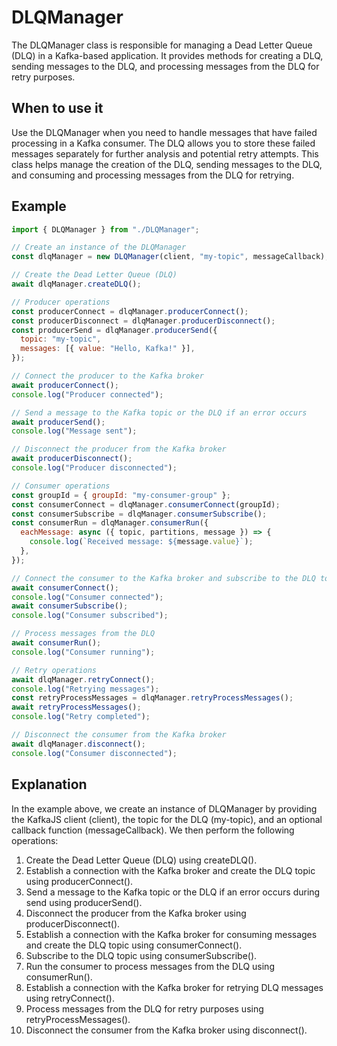 # DLQManager

The DLQManager class is responsible for managing a Dead Letter Queue (DLQ) in a Kafka-based application. It provides methods for creating a DLQ, sending messages to the DLQ, and processing messages from the DLQ for retry purposes.

## When to use it

Use the DLQManager when you need to handle messages that have failed processing in a Kafka consumer. The DLQ allows you to store these failed messages separately for further analysis and potential retry attempts. This class helps manage the creation of the DLQ, sending messages to the DLQ, and consuming and processing messages from the DLQ for retrying.

## Example

```js
import { DLQManager } from "./DLQManager";

// Create an instance of the DLQManager
const dlqManager = new DLQManager(client, "my-topic", messageCallback);

// Create the Dead Letter Queue (DLQ)
await dlqManager.createDLQ();

// Producer operations
const producerConnect = dlqManager.producerConnect();
const producerDisconnect = dlqManager.producerDisconnect();
const producerSend = dlqManager.producerSend({
  topic: "my-topic",
  messages: [{ value: "Hello, Kafka!" }],
});

// Connect the producer to the Kafka broker
await producerConnect();
console.log("Producer connected");

// Send a message to the Kafka topic or the DLQ if an error occurs
await producerSend();
console.log("Message sent");

// Disconnect the producer from the Kafka broker
await producerDisconnect();
console.log("Producer disconnected");

// Consumer operations
const groupId = { groupId: "my-consumer-group" };
const consumerConnect = dlqManager.consumerConnect(groupId);
const consumerSubscribe = dlqManager.consumerSubscribe();
const consumerRun = dlqManager.consumerRun({
  eachMessage: async ({ topic, partitions, message }) => {
    console.log(`Received message: ${message.value}`);
  },
});

// Connect the consumer to the Kafka broker and subscribe to the DLQ topic
await consumerConnect();
console.log("Consumer connected");
await consumerSubscribe();
console.log("Consumer subscribed");

// Process messages from the DLQ
await consumerRun();
console.log("Consumer running");

// Retry operations
await dlqManager.retryConnect();
console.log("Retrying messages");
const retryProcessMessages = dlqManager.retryProcessMessages();
await retryProcessMessages();
console.log("Retry completed");

// Disconnect the consumer from the Kafka broker
await dlqManager.disconnect();
console.log("Consumer disconnected");
```

## Explanation

In the example above, we create an instance of DLQManager by providing the KafkaJS client (client), the topic for the DLQ (my-topic), and an optional callback function (messageCallback). We then perform the following operations:

1. Create the Dead Letter Queue (DLQ) using createDLQ().
2. Establish a connection with the Kafka broker and create the DLQ topic using producerConnect().
3. Send a message to the Kafka topic or the DLQ if an error occurs during send using producerSend().
4. Disconnect the producer from the Kafka broker using producerDisconnect().
5. Establish a connection with the Kafka broker for consuming messages and create the DLQ topic using consumerConnect().
6. Subscribe to the DLQ topic using consumerSubscribe().
7. Run the consumer to process messages from the DLQ using consumerRun().
8. Establish a connection with the Kafka broker for retrying DLQ messages using retryConnect().
9. Process messages from the DLQ for retry purposes using retryProcessMessages().
10. Disconnect the consumer from the Kafka broker using disconnect().

